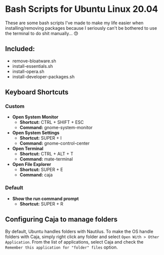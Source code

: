 # Bash Scripts for Ubuntu Linux 20.04
These are some bash scripts I've made to make my life easier when installing/removing packages because I seriously can't be bothered to use the terminal to do shit manually... 😓

## Included:
* remove-bloatware.sh
* install-essentials.sh
* install-opera.sh
* install-developer-packages.sh

## Keyboard Shortcuts

### Custom
* **Open System Monitor**
	* **Shortcut:** CTRL + SHIFT + ESC
	* **Command:** gnome-system-monitor
* **Open System Settings**
	* **Shortcut:** SUPER + I
	* **Command:** gnome-control-center
* **Open Terminal**
	* **Shortcut:** CTRL + ALT + T
	* **Command:** mate-terminal
* **Open File Explorer**
	* **Shortcut:** SUPER + E
	* **Command:** caja

### Default
* **Show the run command prompt**
	* **Shortcut:** SUPER + R

## Configuring Caja to manage folders
By default, Ubuntu handles folders with Nautilus. To make the OS handle folders with Caja, simply right click any folder and select `Open With > Other Application`. From the list of applications, select Caja and check the `Remember this application for "folder" files` option.